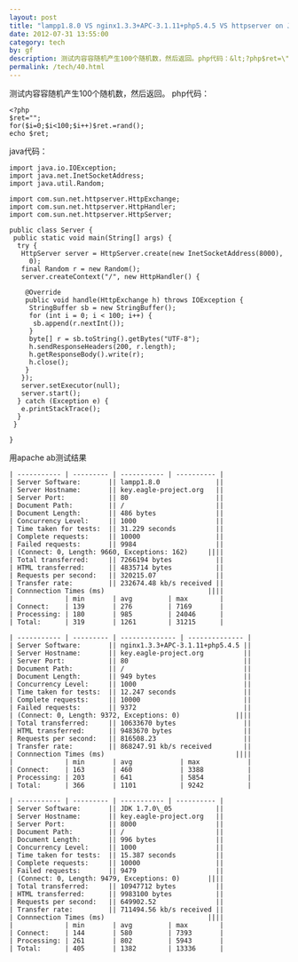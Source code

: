 ```yaml
---
layout: post
title: "lampp1.8.0 VS nginx1.3.3+APC-3.1.11+php5.4.5 VS httpserver on JDK 1.7.0_05"
date: 2012-07-31 13:55:00
category: tech
by: gf
description: 测试内容容随机产生100个随机数，然后返回。php代码：&lt;?php$ret=\"\";for($i=0;$i
permalink: /tech/40.html
---
```

测试内容容随机产生100个随机数，然后返回。 php代码：

``````````
<?php
$ret="";
for($i=0;$i<100;$i++)$ret.=rand();
echo $ret;
``````````

java代码：

``````````
import java.io.IOException;
import java.net.InetSocketAddress;
import java.util.Random;

import com.sun.net.httpserver.HttpExchange;
import com.sun.net.httpserver.HttpHandler;
import com.sun.net.httpserver.HttpServer;

public class Server {
 public static void main(String[] args) {
  try {
   HttpServer server = HttpServer.create(new InetSocketAddress(8000),
     0);
   final Random r = new Random();
   server.createContext("/", new HttpHandler() {

    @Override
    public void handle(HttpExchange h) throws IOException {
     StringBuffer sb = new StringBuffer();
     for (int i = 0; i < 100; i++) {
      sb.append(r.nextInt());
     }
     byte[] r = sb.toString().getBytes("UTF-8");
     h.sendResponseHeaders(200, r.length);
     h.getResponseBody().write(r);
     h.close();
    }
   });
   server.setExecutor(null); 
   server.start();
  } catch (Exception e) {
   e.printStackTrace();
  }
 }

}
``````````

用apache ab测试结果

    | ----------- | --------- | ----------- | ---------- |
    | Server Software:       || lampp1.8.0              ||
    | Server Hostname:       || key.eagle-project.org   ||
    | Server Port:           || 80                      ||
    | Document Path:         || /                       ||
    | Document Length:       || 486 bytes               ||
    | Concurrency Level:     || 1000                    ||
    | Time taken for tests:  || 31.229 seconds          ||
    | Complete requests:     || 10000                   ||
    | Failed requests:       || 9984                    ||
    | (Connect: 0, Length: 9660, Exceptions: 162)     ||||
    | Total transferred:     || 7266194 bytes           ||
    | HTML transferred:      || 4835714 bytes           ||
    | Requests per second:   || 320215.07               ||
    | Transfer rate:         || 232674.48 kb/s received ||
    | Connnection Times (ms)                          ||||
    |             | min       | avg         | max        |
    | Connect:    | 139       | 276         | 7169       |
    | Processing: | 180       | 985         | 24046      |
    | Total:      | 319       | 1261        | 31215      |

    | ----------- | --------- | -------------- | -------------- |
    | Server Software:       || nginx1.3.3+APC-3.1.11+php5.4.5 ||
    | Server Hostname:       || key.eagle-project.org          ||
    | Server Port:           || 80                             ||
    | Document Path:         || /                              ||
    | Document Length:       || 949 bytes                      ||
    | Concurrency Level:     || 1000                           ||
    | Time taken for tests:  || 12.247 seconds                 ||
    | Complete requests:     || 10000                          ||
    | Failed requests:       || 9372                           ||
    | (Connect: 0, Length: 9372, Exceptions: 0)              ||||
    | Total transferred:     || 10633670 bytes                 ||
    | HTML transferred:      || 9483670 bytes                  ||
    | Requests per second:   || 816508.23                      ||
    | Transfer rate:         || 868247.91 kb/s received        ||
    | Connnection Times (ms)                                 ||||
    |             | min       | avg            | max            |
    | Connect:    | 163       | 460            | 3388           |
    | Processing: | 203       | 641            | 5854           |
    | Total:      | 366       | 1101           | 9242           |

    | ----------- | --------- | ----------- | ---------- |
    | Server Software:       || JDK 1.7.0\_05           ||
    | Server Hostname:       || key.eagle-project.org   ||
    | Server Port:           || 8000                    ||
    | Document Path:         || /                       ||
    | Document Length:       || 996 bytes               ||
    | Concurrency Level:     || 1000                    ||
    | Time taken for tests:  || 15.387 seconds          ||
    | Complete requests:     || 10000                   ||
    | Failed requests:       || 9479                    ||
    | (Connect: 0, Length: 9479, Exceptions: 0)       ||||
    | Total transferred:     || 10947712 bytes          ||
    | HTML transferred:      || 9983100 bytes           ||
    | Requests per second:   || 649902.52               ||
    | Transfer rate:         || 711494.56 kb/s received ||
    | Connnection Times (ms)                          ||||
    |             | min       | avg         | max        |
    | Connect:    | 144       | 580         | 7393       |
    | Processing: | 261       | 802         | 5943       |
    | Total:      | 405       | 1382        | 13336      |